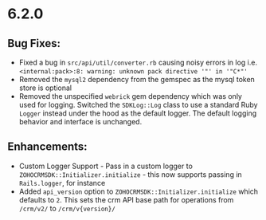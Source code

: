 # 6.2.0
## Bug Fixes:
* Fixed a bug in `src/api/util/converter.rb` causing noisy errors in log i.e. `<internal:pack>:8: warning: unknown pack directive '"' in '"C*"'`
* Removed the `mysql2` dependency from the gemspec as the mysql token store is optional
* Removed the unspecified `webrick` gem dependency which was only used for logging. Switched the `SDKLog::Log` class to use
  a standard Ruby `Logger` instead under the hood as the default logger. The default logging behavior and interface is unchanged.

## Enhancements:
* Custom Logger Support - Pass in a custom logger to `ZOHOCRMSDK::Initializer.initialize` - this now supports passing in `Rails.logger`, for instance
* Added `api_version` option to `ZOHOCRMSDK::Initializer.initialize` which defaults to `2`. This sets the crm API base path for operations from `/crm/v2/` to `/crm/v{version}/`